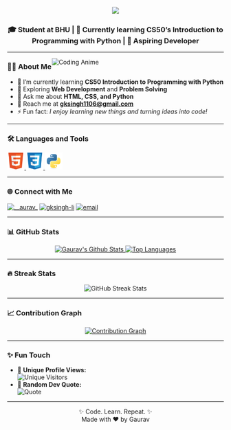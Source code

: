 <!-- README.md for Gaurav Kumar Singh -->

<!-- 🎯 Animated Typing Header -->
<p align="center">
  <a href="https://git.io/typing-svg">
    <img src="https://readme-typing-svg.herokuapp.com?size=24&color=36BCF7&center=true&vCenter=true&width=500&lines=Hi+👋,+I'm+Gaurav+Kumar+Singh;Student+at+BHU;Aspiring+Developer;Lifelong+Learner;Future+Full-Stack+Developer">
  </a>
</p>

<h3 align="center">🎓 Student at BHU | 🌱 Currently learning CS50’s Introduction to Programming with Python | 🚀 Aspiring Developer</h3>

---

<img align="right" alt="Coding Anime" width="400" src="https://media.giphy.com/media/v1.Y2lkPTc5MGI3NjExcDB0dTlmN2s1Z2F2aGJpd21sMjI4bjlod3F5dWc0bWhzYXRidTVncyZlcD12MV9naWZzX3NlYXJjaCZjdD1n/2IudUHdI075HL02Pkk/giphy.gif">

### 👨‍💻 About Me  
- 🔭 I’m currently learning **CS50 Introduction to Programming with Python**  
- 🌱 Exploring **Web Development** and **Problem Solving**  
- 💬 Ask me about **HTML, CSS, and Python**  
- 📧 Reach me at **gksingh1106@gmail.com**  
- ⚡ Fun fact: *I enjoy learning new things and turning ideas into code!*  

---

### 🛠️ Languages and Tools
<p align="left">
<a href="https://www.w3.org/html/" target="_blank"> <img src="https://raw.githubusercontent.com/devicons/devicon/master/icons/html5/html5-original.svg" alt="html5" width="40" height="40"/> </a>
<a href="https://www.w3schools.com/css/" target="_blank"> <img src="https://raw.githubusercontent.com/devicons/devicon/master/icons/css3/css3-original.svg" alt="css3" width="40" height="40"/> </a>
<a href="https://www.python.org" target="_blank"> <img src="https://raw.githubusercontent.com/devicons/devicon/master/icons/python/python-original.svg" alt="python" width="40" height="40"/> </a>
</p>

---

### 🌐 Connect with Me  
<p align="left">
<a href="https://instagram.com/__aurav_" target="blank"><img align="center" src="https://raw.githubusercontent.com/rahuldkjain/github-profile-readme-generator/master/src/images/icons/Social/instagram.svg" alt="__aurav_" height="30" width="40" /></a>
<a href="https://linkedin.com/in/gksingh-li" target="blank"><img align="center" src="https://raw.githubusercontent.com/rahuldkjain/github-profile-readme-generator/master/src/images/icons/Social/linked-in-alt.svg" alt="gksingh-li" height="30" width="40" /></a>
<a href="mailto:gksingh1106@gmail.com" target="blank"><img align="center" src="https://upload.wikimedia.org/wikipedia/commons/4/4e/Gmail_Icon.png" alt="email" height="30" width="40" /></a>
</p>

---

### 📊 GitHub Stats
<p align="center">
<a href="https://github.com/anuraghazra/github-readme-stats">
<img alt="Gaurav's Github Stats" src="https://github-readme-stats.vercel.app/api?username=thegksingh&show_icons=true&count_private=true&theme=tokyonight" height="180"/>
</a>
<a href="https://github.com/anuraghazra/github-readme-stats">
<img alt="Top Languages" src="https://github-readme-stats.vercel.app/api/top-langs/?username=thegksingh&layout=compact&theme=tokyonight" height="180"/>
</a>
</p>

---

### 🔥 Streak Stats
<p align="center">
<img src="https://streak-stats.demolab.com?user=thegksingh&theme=tokyonight&hide_border=true" alt="GitHub Streak Stats" />
</p>

---

### 📈 Contribution Graph
<p align="center">
<a href="https://github.com/ashutosh00710/github-readme-activity-graph">
<img src="https://github-readme-activity-graph.vercel.app/graph?username=thegksingh&theme=tokyo-night&hide_border=true" alt="Contribution Graph" />
</a>
</p>

---

### ✨ Fun Touch
- 🔢 **Unique Profile Views:**  
  ![Unique Visitors](https://visitor-badge-reloaded.vercel.app/badge?page_id=thegksingh.thegksingh&style=flat-square&color=blue)
- 💬 **Random Dev Quote:**  
  ![Quote](https://quotes-github-readme.vercel.app/api?type=horizontal&theme=radical)
---

<p align="center">✨ Code. Learn. Repeat. ✨<br>Made with ❤️ by Gaurav</p>
